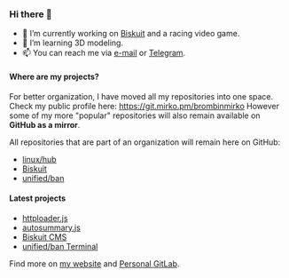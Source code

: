 ### Hi there 👋

- 🔭 I’m currently working on [Biskuit](https://github.com/biskuitorg/biskuit) and a racing video game.
- 🌱 I’m learning 3D modeling.
- 📫 You can reach me via [e-mail](mailto:send@mirko.pm) or [Telegram](https://t.me/brombinmirko).

#### Where are my projects?
For better organization, I have moved all my repositories into one space.
Check my public profile here: https://git.mirko.pm/brombinmirko
However some of my more "popular" repositories will also remain available on **GitHub as a mirror**.

All repositories that are part of an organization will remain here on GitHub:
- [linux/hub](https://github.com/linuxhubit)
- [Biskuit](https://github.com/biskuitorg)
- [unified/ban](https://github.com/unified-ban)

#### Latest projects
- [httploader.js](https://git.mirko.pm/brombinmirko/httploader-js)
- [autosummary.js](https://git.mirko.pm/brombinmirko/autosummary-js)
- [Biskuit CMS](https://github.com/biskuitorg/biskuit)
- [unified/ban Terminal](https://github.com/unified-ban/Terminal)


Find more on [my website](https://mirko.pm/projects) and [Personal GitLab](https://git.mirko.pm).
